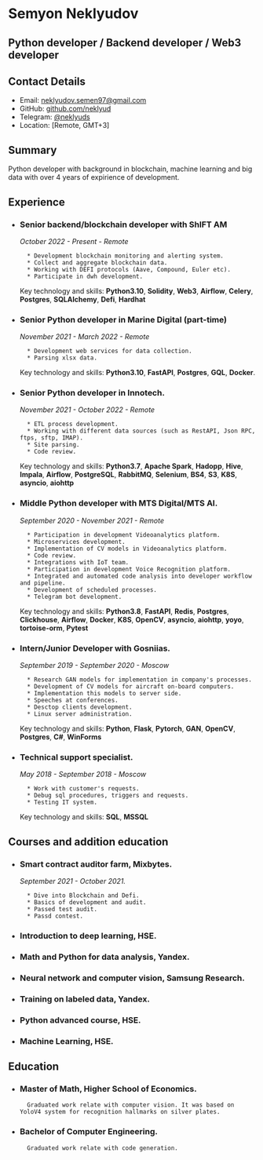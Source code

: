 # __Semyon Neklyudov__

## __Python developer / Backend developer / Web3 developer__ 

## Contact Details

* Email: [neklyudov.semen97@gmail.com](mailto:neklyudov.semen97@gmail.com)
* GitHub: [github.com/neklyud](https://github.com/neklyud)
* Telegram: [@neklyuds](https://t.me/neklyuds)
* Location: [Remote, GMT+3]

## __Summary__

Python developer with background in blockchain, machine learning and big data with over 4 years of expirience of development.

## __Experience__

* ### __Senior backend/blockchain developer with ShIFT AM__

    _October 2022 - Present - Remote_

        * Development blockchain monitoring and alerting system.
        * Collect and aggregate blockchain data.
        * Working with DEFI protocols (Aave, Compound, Euler etc).
        * Participate in dwh development.

    Key technology and skills: __Python3.10__, __Solidity__, __Web3__, __Airflow__, __Celery__, __Postgres__, __SQLAlchemy__, __Defi__, __Hardhat__

* ### __Senior Python developer in Marine Digital (part-time)__

    _November 2021 - March 2022 - Remote_

        * Development web services for data collection.
        * Parsing xlsx data.

    Key technology and skills: __Python3.10__, __FastAPI__, __Postgres__, __GQL__, __Docker__.

* ### __Senior Python developer in Innotech.__

    _November 2021 - October 2022 - Remote_

        * ETL process development.
        * Working with different data sources (such as RestAPI, Json RPC, ftps, sftp, IMAP).
        * Site parsing.
        * Code review.

   Key technology and skills: __Python3.7__, __Apache Spark__, __Hadopp__, __Hive__, __Impala__, __Airflow__, __PostgreSQL__, __RabbitMQ__, __Selenium__, __BS4__, __S3__, __K8S__, __asyncio__, __aiohttp__

* ### __Middle Python developer with MTS Digital/MTS AI.__

    _September 2020 - November 2021 - Remote_

        * Participation in development Videoanalytics platform.
        * Microservices development.
        * Implementation of CV models in Videoanalytics platform. 
        * Code review.
        * Integrations with IoT team.
        * Participation in development Voice Recognition platform.
        * Integrated and automated code analysis into developer workflow and pipeline.
        * Development of scheduled processes.
        * Telegram bot development.

   Key technology and skills: __Python3.8__, __FastAPI__, __Redis__, __Postgres__, __Clickhouse__, __Airflow__, __Docker__, __K8S__, __OpenCV__, __asyncio__, __aiohttp__, __yoyo__, __tortoise-orm__, __Pytest__

* ### Intern/Junior Developer with Gosniias.

    _September 2019 - September 2020 - Moscow_

        * Research GAN models for implementation in company's processes.
        * Development of CV models for aircraft on-board computers.
        * Implementation this models to server side.
        * Speeches at conferences.
        * Desctop clients development.
        * Linux server administration.

   Key technology and skills: __Python__, __Flask__, __Pytorch__, __GAN__, __OpenCV__, __Postgres__, __C#__, __WinForms__


* ### __Technical support specialist.__

    _May 2018 - September 2018 - Moscow_

        * Work with customer's requests.
        * Debug sql procedures, triggers and requests.
        * Testing IT system.

    Key technology and skills: __SQL__, __MSSQL__

## Courses and addition education

* ### Smart contract auditor farm, Mixbytes.

    _September 2021 - October 2021._

        * Dive into Blockchain and Defi.
        * Basics of development and audit.
        * Passed test audit.
        * Passd contest.

* ### Introduction to deep learning, HSE.

* ### Math and Python for data analysis, Yandex.

* ### Neural network and computer vision, Samsung Research.

* ### Training on labeled data, Yandex.

* ### Python advanced course, HSE. 

* ### Machine Learning, HSE.


## Education

* ### Master of Math, Higher School of Economics.

        Graduated work relate with computer vision. It was based on YoloV4 system for recognition hallmarks on silver plates.


* ### Bachelor of Computer Engineering.

        Graduated work relate with code generation.
